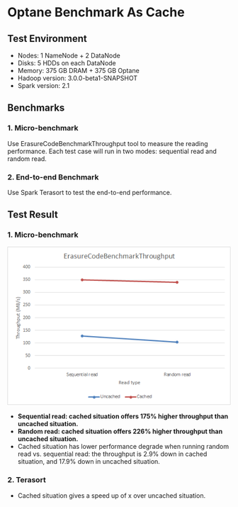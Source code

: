 Optane Benchmark As Cache
===============

Test Environment
----------------

* Nodes: 1 NameNode + 2 DataNode
* Disks: 5 HDDs on each DataNode
* Memory: 375 GB DRAM + 375 GB Optane
* Hadoop version: 3.0.0-beta1-SNAPSHOT
* Spark version: 2.1

Benchmarks 
-------------------------

### 1. Micro-benchmark
Use ErasureCodeBenchmarkThroughput tool to measure the reading performance. Each test case will run in two modes: sequential read and random read.

### 2. End-to-end Benchmark
Use Spark Terasort to test the end-to-end performance.

Test Result
-------------------------

### 1. Micro-benchmark
![Throughput comparison][1]
* **Sequential read: cached situation offers 175% higher throughput than uncached situation.**
* **Random read: cached situation offers 226% higher throughput than uncached situation.**
* Cached situation has lower performance degrade when running random read vs. sequential read: the throughput is 2.9% down in cached situation, and 17.9% down in uncached situation.

### 2. Terasort

* Cached situation gives a speed up of x over uncached situation.


  [1]: ./images/1502176966922.jpg


  